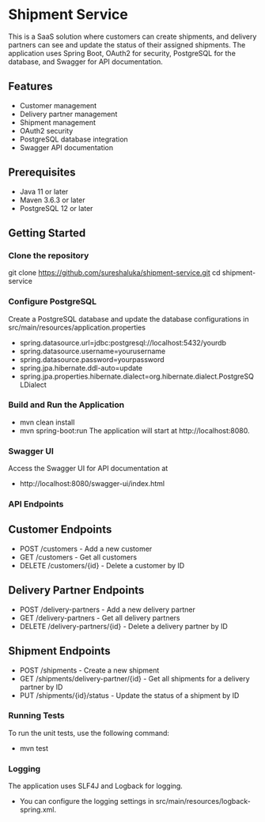 # Shipment Service

This is a SaaS solution where customers can create shipments, and delivery partners can see and update the status of their assigned shipments. The application uses Spring Boot, OAuth2 for security, PostgreSQL for the database, and Swagger for API documentation.

## Features

- Customer management
- Delivery partner management
- Shipment management
- OAuth2 security
- PostgreSQL database integration
- Swagger API documentation

## Prerequisites

- Java 11 or later
- Maven 3.6.3 or later
- PostgreSQL 12 or later

## Getting Started

### Clone the repository
 
git clone https://github.com/sureshaluka/shipment-service.git
cd shipment-service


###  Configure PostgreSQL
Create a PostgreSQL database and update the database configurations in src/main/resources/application.properties
- spring.datasource.url=jdbc:postgresql://localhost:5432/yourdb
- spring.datasource.username=yourusername
- spring.datasource.password=yourpassword
- spring.jpa.hibernate.ddl-auto=update
- spring.jpa.properties.hibernate.dialect=org.hibernate.dialect.PostgreSQLDialect

### Build and Run the Application 
- mvn clean install
- mvn spring-boot:run
The application will start at http://localhost:8080.

### Swagger UI
Access the Swagger UI for API documentation at 
- http://localhost:8080/swagger-ui/index.html

### API Endpoints
## Customer Endpoints
- POST /customers - Add a new customer
- GET /customers - Get all customers
- DELETE /customers/{id} - Delete a customer by ID

## Delivery Partner Endpoints
- POST /delivery-partners - Add a new delivery partner
- GET /delivery-partners - Get all delivery partners
- DELETE /delivery-partners/{id} - Delete a delivery partner by ID

## Shipment Endpoints
- POST /shipments - Create a new shipment
- GET /shipments/delivery-partner/{id} - Get all shipments for a delivery partner by ID
- PUT /shipments/{id}/status - Update the status of a shipment by ID

### Running Tests
To run the unit tests, use the following command: 
- mvn test

### Logging
The application uses SLF4J and Logback for logging.
- You can configure the logging settings in src/main/resources/logback-spring.xml.
